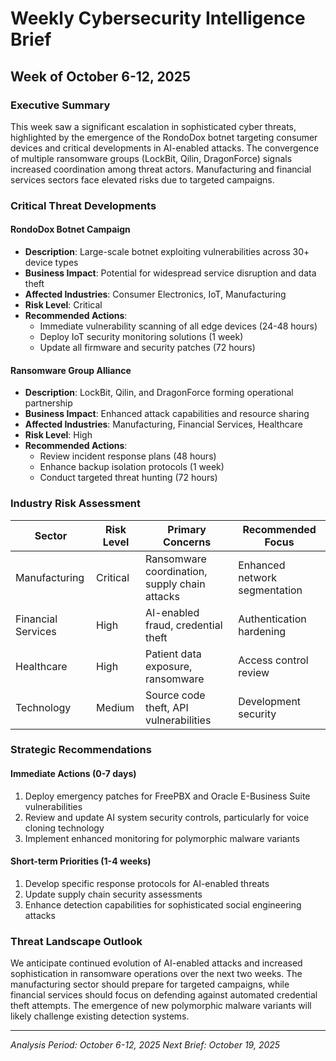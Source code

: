 # Weekly Cybersecurity Intelligence Brief
## Week of October 6-12, 2025

### Executive Summary
This week saw a significant escalation in sophisticated cyber threats, highlighted by the emergence of the RondoDox botnet targeting consumer devices and critical developments in AI-enabled attacks. The convergence of multiple ransomware groups (LockBit, Qilin, DragonForce) signals increased coordination among threat actors. Manufacturing and financial services sectors face elevated risks due to targeted campaigns.

### Critical Threat Developments

#### RondoDox Botnet Campaign
- **Description**: Large-scale botnet exploiting vulnerabilities across 30+ device types
- **Business Impact**: Potential for widespread service disruption and data theft
- **Affected Industries**: Consumer Electronics, IoT, Manufacturing
- **Risk Level**: Critical
- **Recommended Actions**: 
  - Immediate vulnerability scanning of all edge devices (24-48 hours)
  - Deploy IoT security monitoring solutions (1 week)
  - Update all firmware and security patches (72 hours)

#### Ransomware Group Alliance
- **Description**: LockBit, Qilin, and DragonForce forming operational partnership
- **Business Impact**: Enhanced attack capabilities and resource sharing
- **Affected Industries**: Manufacturing, Financial Services, Healthcare
- **Risk Level**: High
- **Recommended Actions**:
  - Review incident response plans (48 hours)
  - Enhance backup isolation protocols (1 week)
  - Conduct targeted threat hunting (72 hours)

### Industry Risk Assessment
| Sector | Risk Level | Primary Concerns | Recommended Focus |
|--------|------------|------------------|-------------------|
| Manufacturing | Critical | Ransomware coordination, supply chain attacks | Enhanced network segmentation |
| Financial Services | High | AI-enabled fraud, credential theft | Authentication hardening |
| Healthcare | High | Patient data exposure, ransomware | Access control review |
| Technology | Medium | Source code theft, API vulnerabilities | Development security |

### Strategic Recommendations

#### Immediate Actions (0-7 days)
1. Deploy emergency patches for FreePBX and Oracle E-Business Suite vulnerabilities
2. Review and update AI system security controls, particularly for voice cloning technology
3. Implement enhanced monitoring for polymorphic malware variants

#### Short-term Priorities (1-4 weeks)
1. Develop specific response protocols for AI-enabled threats
2. Update supply chain security assessments
3. Enhance detection capabilities for sophisticated social engineering attacks

### Threat Landscape Outlook
We anticipate continued evolution of AI-enabled attacks and increased sophistication in ransomware operations over the next two weeks. The manufacturing sector should prepare for targeted campaigns, while financial services should focus on defending against automated credential theft attempts. The emergence of new polymorphic malware variants will likely challenge existing detection systems.

---
*Analysis Period: October 6-12, 2025*
*Next Brief: October 19, 2025*
